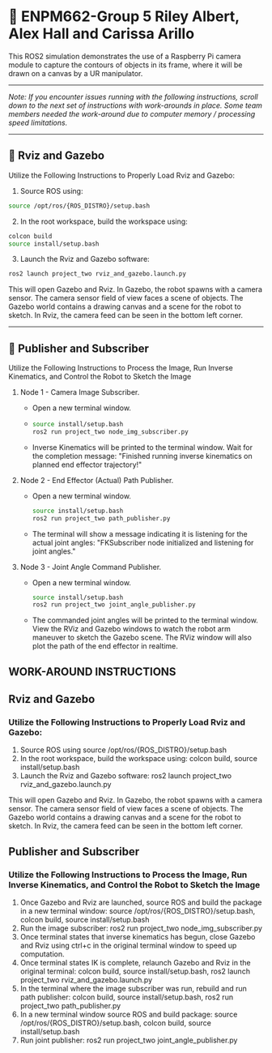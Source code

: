 # 🏫 ENPM662-Group 5 Riley Albert, Alex Hall and Carissa Arillo

This ROS2 simulation demonstrates the use of a Raspberry Pi camera module to capture the contours of objects in its frame, where it will be drawn on a canvas by a UR manipulator.

---

*Note: If you encounter issues running with the following instructions, scroll down to the next set of instructions with work-arounds in place. Some team members needed the work-around due to computer memory / processing speed limitations.*

---

##  🤖 Rviz and Gazebo

Utilize the Following Instructions to Properly Load Rviz and Gazebo:

1. Source ROS using:

```bash
source /opt/ros/{ROS_DISTRO}/setup.bash
```

2. In the root workspace, build the workspace using:

```bash
colcon build
source install/setup.bash
```

3. Launch the Rviz and Gazebo software:
```bash
ros2 launch project_two rviz_and_gazebo.launch.py
```

This will open Gazebo and Rviz. In Gazebo, the robot spawns with a camera sensor. The camera sensor field of view faces a scene of objects. The Gazebo world contains a drawing canvas and a scene for the robot to sketch. 
In Rviz, the camera feed can be seen in the bottom left corner.

---

## 💬 Publisher and Subscriber

Utilize the Following Instructions to Process the Image, Run Inverse Kinematics, and Control the Robot to Sketch the Image

1. Node 1 - Camera Image Subscriber. 
    - Open a new terminal window.

    - ```bash
      source install/setup.bash
      ros2 run project_two node_img_subscriber.py
      ```
      
    - Inverse Kinematics will be printed to the terminal window. Wait for the completion message: "Finished running inverse kinematics on planned end effector trajectory!"

3. Node 2 - End Effector (Actual) Path Publisher.  
    - Open a new terminal window.

      ```bash
      source install/setup.bash 
      ros2 run project_two path_publisher.py
      ```

    - The terminal will show a message indicating it is listening for the actual joint angles: "FKSubscriber node initialized and listening for joint angles."

4. Node 3 - Joint Angle Command Publisher.
    - Open a new terminal window.

      ```bash
      source install/setup.bash
      ros2 run project_two joint_angle_publisher.py
      ```
      
    - The commanded joint angles will be printed to the terminal window.
View the RViz and Gazebo windows to watch the robot arm maneuver to sketch the Gazebo scene. The RViz window will also plot the path of the end effector in realtime. 




## WORK-AROUND INSTRUCTIONS
## Rviz and Gazebo
### Utilize the Following Instructions to Properly Load Rviz and Gazebo:
1. Source ROS using source /opt/ros/{ROS_DISTRO}/setup.bash
2. In the root workspace, build the workspace using: colcon build, source install/setup.bash
3. Launch the Rviz and Gazebo software: ros2 launch project_two rviz_and_gazebo.launch.py

This will open Gazebo and Rviz. In Gazebo, the robot spawns with a camera sensor. The camera sensor field of view faces a scene of objects. The Gazebo world contains a drawing canvas and a scene for the robot to sketch. 
In Rviz, the camera feed can be seen in the bottom left corner.

## Publisher and Subscriber
### Utilize the Following Instructions to Process the Image, Run Inverse Kinematics, and Control the Robot to Sketch the Image
1. Once Gazebo and Rviz are launched, source ROS and build the package in a new terminal window: source /opt/ros/{ROS_DISTRO}/setup.bash, colcon build, source install/setup.bash
2. Run the image subscriber: ros2 run project_two node_img_subscriber.py
3. Once terminal states that inverse kinematics has begun, close Gazebo and Rviz using ctrl+c in the original terminal window to speed up computation.
4. Once terminal states IK is complete, relaunch Gazebo and Rviz in the original terminal: colcon build, source install/setup.bash, ros2 launch project_two rviz_and_gazebo.launch.py
5. In the terminal where the image subscriber was run, rebuild and run path publisher: colcon build, source install/setup.bash, ros2 run project_two path_publisher.py
6. In a new terminal window source ROS and build package: source /opt/ros/{ROS_DISTRO}/setup.bash, colcon build, source install/setup.bash
7. Run joint publisher: ros2 run project_two joint_angle_publisher.py
